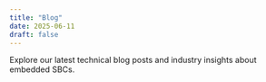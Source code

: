 ```yaml
---
title: "Blog"
date: 2025-06-11
draft: false
---
```


Explore our latest technical blog posts and industry insights about embedded SBCs.
